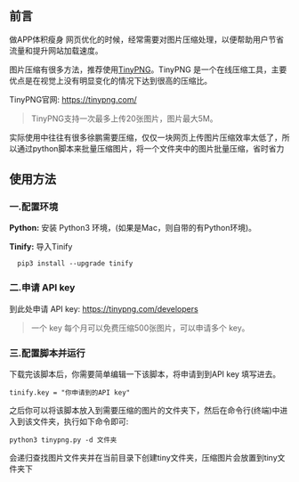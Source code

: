 # 

## 前言

做APP体积瘦身 网页优化的时候，经常需要对图片压缩处理，以便帮助用户节省流量和提升网站加载速度。

图片压缩有很多方法，推荐使用[TinyPNG](https://tinypng.com/)。TinyPNG 是一个在线压缩工具，主要优点是在视觉上没有明显变化的情况下达到很高的压缩比。

TinyPNG官网: https://tinypng.com/

> TinyPNG支持一次最多上传20张图片，图片最大5M。

实际使用中往往有很多徐鹏需要压缩，仅仅一块网页上传图片压缩效率太低了，所以通过python脚本来批量压缩图片，将一个文件夹中的图片批量压缩，省时省力

## 使用方法

### 一.配置环境

**Python:** 安装 Python3 环境，(如果是Mac，则自带的有Python环境)。

**Tinify:** 导入Tinify

```
  pip3 install --upgrade tinify
```

### 二.申请 API key

到此处申请 API key: https://tinypng.com/developers

> 一个 key 每个月可以免费压缩500张图片，可以申请多个 key。

### 三.配置脚本并运行

下载完该脚本后，你需要简单编辑一下该脚本，将申请到到API key 填写进去。

```
tinify.key = "你申请到的API key"
```

之后你可以将该脚本放入到需要压缩的图片的文件夹下，然后在命令行(终端)中进入到该文件夹，执行如下命令即可:

```
python3 tinypng.py -d 文件夹
```

会递归查找图片文件夹并在当前目录下创建tiny文件夹，压缩图片会放置到tiny文件夹下


